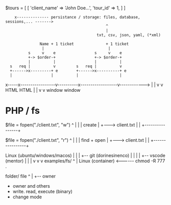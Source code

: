 

$tours = [
    [
        'client_name' => 'John Doe...',
        'tour_id' => 1,
    ]
]







        x-------------- persistance / storage: files, database, sessions,... ------->
                                                ^
                                                |
                                            txt, csv, json, yaml, (*xml)

                   Name + 1 ticket              + 1 ticket
                    |                            |
              s     v    e                 s     v    e
              +-> $order-+                 +-> $order-+
              |          |                 |          |
      s   req |          v         s   req |          v
      +------>x---------+ e        +------>x----------+ e
      |                 |          |                  |
x-----x-----------------v----------x------------------v------------>
                        |                             |
                        v                             v
                      HTML                          HTML
                        |                             |
                        v                             v
                      window                        window











# PHP / fs



$file = fopen("./client.txt", "w")
   ^      |
   |      | create
   |      +---> client.txt
   |                |
   +----------------+




$file = fopen("./client.txt", "r")
    ^      |
    |      | find + open
    |      +---> client.txt
    |                |
    +----------------+









Linux (ubuntu/windows/macos)
  |
  |
  |   +-- git (dorinesinenco)
  |   |
  |   |   +-- vscode (mentor)
  |   |   |
  v   v   v
examples/fs/
  ^
  |
Linux (container)  <------ chmod -R 777 .







folder/
file
 ^
 |
 +-- owner



+ owner and others
+ write. read, execute (binary)
+ change mode
